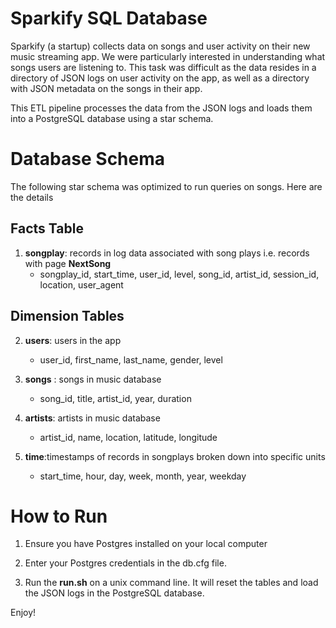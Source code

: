Sparkify SQL Database
=====================

Sparkify (a startup) collects data on songs and user activity on their new music streaming app. We were particularly interested in understanding what songs users are listening to. This task was difficult as the data resides in a directory of JSON logs on user activity on the app, as well as a directory with JSON metadata on the songs in their app.

This ETL pipeline processes the data from the JSON logs and loads them into a PostgreSQL database using a star schema. 

Database Schema
===============

The following star schema was optimized to run queries on songs. Here are the details

Facts Table
-----------

1. **songplay**: records in log data associated with song plays i.e. records with page **NextSong**
    - songplay_id, start_time, user_id, level, song_id, artist_id, session_id, location, user_agent

Dimension Tables
-----------

2. **users**: users in the app
    - user_id, first_name, last_name, gender, level


3. **songs** : songs in music database
    - song_id, title, artist_id, year, duration


4. **artists**: artists in music database
    - artist_id, name, location, latitude, longitude


5. **time**:timestamps of records in songplays broken down into specific units
    - start_time, hour, day, week, month, year, weekday
    
How to Run
=====================

1. Ensure you have Postgres installed on your local computer 

2. Enter your Postgres credentials in the db.cfg file.

3. Run the **run.sh** on a unix command line.  It will reset the tables and load the JSON logs in the PostgreSQL database. 

Enjoy!
